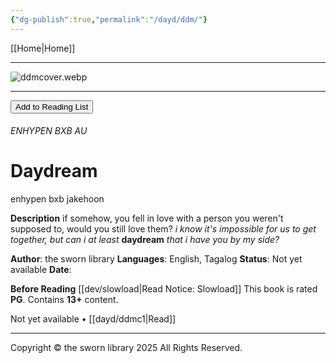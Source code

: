 ```yaml
---
{"dg-publish":true,"permalink":"/dayd/ddm/"}
---
```


[[Home\|Home]]

***

![ddmcover.webp](/img/user/dayd/ddmstorage/ddmcover.webp)

***
<button id="library-toggle" onclick="toggleLibrary()">Add to Reading List</button>

###### ENHYPEN BXB AU
# Daydream
<div class="fake-button-container">
  <span class="fake-button">enhypen</span>
  <span class="fake-button">bxb</span>
  <span class="fake-button">jakehoon</span>
</div>

**Description** 
if somehow, you fell in love with a person you weren't supposed to, would you still love them? *i know it's impossible for us to get together, but can i at least* **daydream** *that i have you by my side?*

**Author**: the sworn library
**Languages**: English, Tagalog
**Status**: Not yet available
**Date**:

**Before Reading**
[[dev/slowload\|Read Notice: Slowload]]
This book is rated **PG**.
Contains **13+** content.

Not yet available • [[dayd/ddmc1\|Read]]

***
Copyright © the sworn library 2025
All Rights Reserved.

<script src="https://starryxoxo.github.io/treeajmgar/src/helpers/imagelist.js"></script>
<script src="https://starryxoxo.github.io/treeajmgar/src/helpers/list.js"></script> 